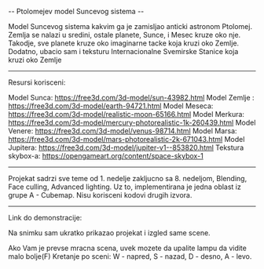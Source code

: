 -- Ptolomejev model Suncevog sistema --

Model Suncevog sistema kakvim ga je zamisljao anticki astronom Ptolomej. Zemlja se nalazi u sredini, ostale planete, Sunce, i Mesec kruze oko nje. Takodje,
sve planete kruze oko imaginarne tacke koja kruzi oko Zemlje. Dodatno, ubacio sam i teksturu Internacionalne Svemirske Stanice koja kruzi oko Zemlje

--------------------------------------------------------------------------------------------------------------------------------------------------
Resursi korisceni:

Model Sunca: https://free3d.com/3d-model/sun-43982.html
Model Zemlje : https://free3d.com/3d-model/earth-94721.html 
Model Meseca: https://free3d.com/3d-model/realistic-moon-65166.html
Model Merkura: https://free3d.com/3d-model/mercury-photorealistic-1k-260439.html
Model Venere: https://free3d.com/3d-model/venus-98714.html
Model Marsa: https://free3d.com/3d-model/mars-photorealistic-2k-671043.html
Model Jupitera: https://free3d.com/3d-model/jupiter-v1--853820.html
Tekstura skybox-a: https://opengameart.org/content/space-skybox-1

--------------------------------------------------------------------------------------------------------------------------------------------------

Projekat sadrzi sve teme od 1. nedelje zakljucno sa 8. nedeljom, Blending, Face culling, Advanced lighting. Uz to, implementirana je jedna oblast iz grupe A - Cubemap. Nisu korisceni kodovi drugih izvora.

---------------------------------------------------------------------------------------------------------------------------------------------------

Link do demonstracije: 

Na snimku sam ukratko prikazao projekat i izgled same scene. 

Ako Vam je prevse mracna scena, uvek mozete da upalite lampu da vidite malo bolje(F)
Kretanje po sceni: W - napred, S - nazad, D - desno, A - levo.

